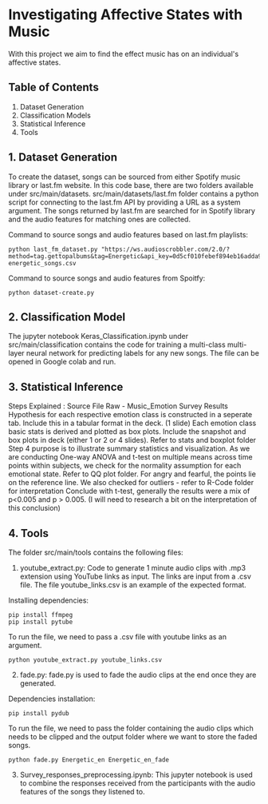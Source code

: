 # Investigating Affective States with Music

With this project we aim to find the effect music has on an individual's affective states. 

## Table of Contents
1. Dataset Generation
2. Classification Models
3. Statistical Inference
4. Tools

## 1. Dataset Generation

To create the dataset, songs can be sourced from either Spotify music library or last.fm website. In this code base, there are two folders available under src/main/datasets. src/main/datasets/last.fm folder contains a python script for connecting to the last.fm API by providing a URL as a system argument. The songs returned by last.fm are searched for in Spotify library and the audio features for matching ones are collected.

Command to source songs and audio features based on last.fm playlists:

```
python last_fm_dataset.py "https://ws.audioscrobbler.com/2.0/?method=tag.gettopalbums&tag=Energetic&api_key=0d5cf010febef894eb16adda9a85b41e&format=json" energetic_songs.csv
```

Command to source songs and audio features from Spoitfy:

```
python dataset-create.py
```

## 2. Classification Model

The jupyter notebook Keras_Classification.ipynb under src/main/classification contains the code for training a multi-class multi-layer neural network for predicting labels for any new songs. The file can be opened in Google colab and run. 

## 3. Statistical Inference

Steps Explained : Source File Raw - Music_Emotion Survey Results Hypothesis for each respective emotion class is constructed in a seperate tab. Include this in a tabular format in the deck. (1 slide) Each emotion class basic stats is derived and plotted as box plots. Include the snapshot and box plots in deck (either 1 or 2 or 4 slides). Refer to stats and boxplot folder Step 4 purpose is to illustrate summary statistics and visualization. As we are conducting One-way ANOVA and t-test on multiple means across time points within subjects, we check for the normality assumption for each emotional state. Refer to QQ plot folder. For angry and fearful, the points lie on the reference line. We also checked for outliers - refer to R-Code folder for interpretation Conclude with t-test, generally the results were a mix of p<0.005 and p > 0.005. (I will need to research a bit on the interpretation of this conclusion)

## 4. Tools

The folder src/main/tools contains the following files:

1. youtube_extract.py: Code to generate 1 minute audio clips with .mp3 extension using YouTube links as input. The links are input from a .csv file. The file youtube_links.csv is an example of the expected format.

Installing dependencies:

```
pip install ffmpeg
pip install pytube
```

To run the file, we need to pass a .csv file with youtube links as an argument.

```
python youtube_extract.py youtube_links.csv
```

2. fade.py: fade.py is used to fade the audio clips at the end once they are generated.

Dependencies installation:

```
pip install pydub
```

To run the file, we need to pass the folder containing the audio clips which needs to be clipped and the output folder where we want to store the faded songs.

```
python fade.py Energetic_en Energetic_en_fade
```

3. Survey_responses_preprocessing.ipynb: This jupyter notebook is used to combine the responses received from the participants with the audio features of the songs they listened to. 
